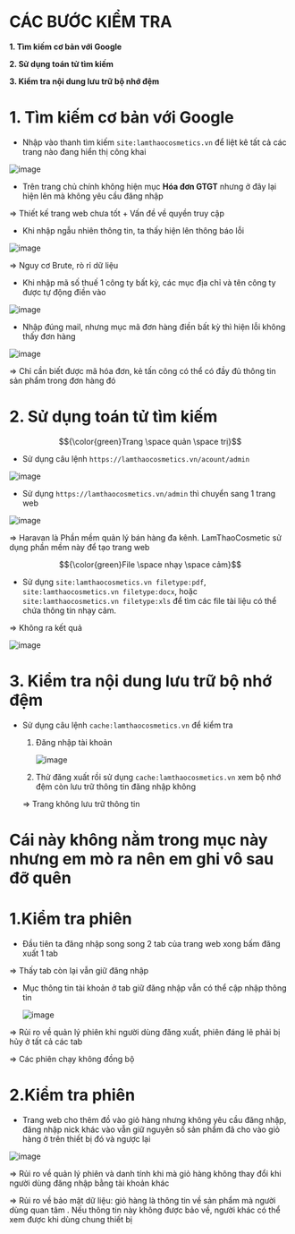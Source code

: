 # CÁC BƯỚC KIỂM TRA #

**1. Tìm kiếm cơ bản với Google**

**2. Sử dụng toán tử tìm kiếm**
  
**3. Kiểm tra nội dung lưu trữ bộ nhớ đệm**

# 1. Tìm kiếm cơ bản với Google #

- Nhập vào thanh tìm kiếm `site:lamthaocosmetics.vn` để liệt kê tất cả các trang nào đang hiển thị công khai

![image](https://github.com/user-attachments/assets/649dbbee-c659-4af7-9925-c0f47a97499e)

- Trên trang chủ chính không hiện mục **Hóa đơn GTGT** nhưng ở đây lại hiện lên mà không yêu cầu đăng nhập

=>  Thiết kế trang web chưa tốt + Vấn đề về quyền truy cập

- Khi nhập ngẫu nhiên thông tin, ta thấy hiện lên thông báo lỗi

 ![image](https://github.com/user-attachments/assets/154d08bb-5ed9-4a8f-a762-a259a466b79d)

=> Nguy cơ Brute, rò rỉ dữ liệu

- Khi nhập mã số thuế 1 công ty bất kỳ, các mục địa chỉ và tên công ty được tự động điền vào

![image](https://github.com/user-attachments/assets/e963e2d8-1c3e-4f56-9194-eada795060be)

- Nhập đúng mail, nhưng mục mã đơn hàng điền bất kỳ thì hiện lỗi không thấy đơn hàng

![image](https://github.com/user-attachments/assets/d9430a61-e735-4e7a-86b1-2a115379cfd2)

=> Chỉ cần biết được mã hóa đơn, kẻ tấn công có thể có đầy đủ thông tin sản phẩm trong đơn hàng đó
# 2. Sử dụng toán tử tìm kiếm #

$${\color{green}Trang \space quản \space trị}$$

- Sử dụng câu lệnh `https://lamthaocosmetics.vn/acount/admin`

![image](https://github.com/user-attachments/assets/2ba9bc0f-b5b7-49fe-8982-a506103f0ee0)

- Sử dụng `https://lamthaocosmetics.vn/admin` thì chuyển sang 1 trang web

![image](https://github.com/user-attachments/assets/a8dddd0e-d1ef-4af7-81e2-48bd733523a9)

=>  Haravan là Phần mềm quản lý bán hàng đa kênh. LamThaoCosmetic sử dụng phần mềm này để tạo trang web

$${\color{green}File \space nhạy \space cảm}$$

- Sử dụng `site:lamthaocosmetics.vn filetype:pdf`, `site:lamthaocosmetics.vn filetype:docx`, hoặc `site:lamthaocosmetics.vn filetype:xls` để tìm các file tài liệu có thể chứa thông tin nhạy cảm.

=> Không ra kết quả

![image](https://github.com/user-attachments/assets/4339b3dc-617b-4bb9-a73f-a1b70e14598c)


 # 3. Kiểm tra nội dung lưu trữ bộ nhớ đệm #

 - Sử dụng câu lệnh `cache:lamthaocosmetics.vn` để kiểm tra
   1. Đăng nhập tài khoản
  
      ![image](https://github.com/user-attachments/assets/473686b8-94f5-4b69-aff5-e60b0a6d1a51)
      
   2. Thử đăng xuất rồi sử dụng `cache:lamthaocosmetics.vn` xem bộ nhớ đệm còn lưu trữ thông tin đăng nhập không
  
   => Trang không lưu trữ thông tin

# Cái này không nằm trong mục này nhưng em mò ra nên em ghi vô sau đỡ quên #

# 1.Kiểm tra phiên #

- Đầu tiên ta đăng nhập song song 2 tab của trang web xong bấm đăng xuất 1 tab

=> Thấy tab còn lại vẫn giữ đăng nhập 

- Mục thông tin tài khoản ở tab giữ đăng nhập vẫn có thể cập nhập thông tin

  ![image](https://github.com/user-attachments/assets/a11fb648-7e5c-403c-8f7f-52cfeeb2fef1)

=> Rủi ro về quản lý phiên khi người dùng đăng xuất, phiên đáng lẽ phải bị hủy ở tất cả các tab

=> Các phiên chạy không đồng bộ

# 2.Kiểm tra phiên #

- Trang web cho thêm đồ vào giỏ hàng nhưng không yêu cầu đăng nhập, đăng nhập nick khác vào vẫn giữ nguyên số sản phẩm đã cho vào giỏ hàng ở trên thiết bị đó và ngược lại

![image](https://github.com/user-attachments/assets/8431fe39-6cdb-4761-80a9-5462a815e57a)

=> Rủi ro về quản lý phiên và danh tính khi mà giỏ hàng không thay đổi khi người dùng đăng nhập bằng tài khoản khác 

=> Rủi ro về bảo mật dữ liệu: giỏ hàng là thông tin về sản phẩm mà người dùng quan tâm . Nếu thông tin này không được bảo về, người khác có thể xem được khi dùng chung thiết bị

